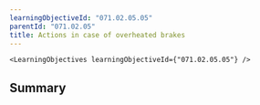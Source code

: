```yaml
---
learningObjectiveId: "071.02.05.05"
parentId: "071.02.05"
title: Actions in case of overheated brakes
---
```


```tsx eval
<LearningObjectives learningObjectiveId={"071.02.05.05"} />
```

## Summary
